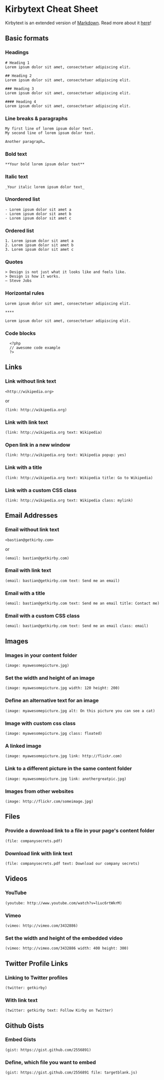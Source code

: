 # Kirbytext Cheat Sheet

Kirbytext is an extended version of [Markdown](http://daringfireball.net/projects/markdown/). Read more about it [here](http://getkirby.com/docs/formatting-text)!


## Basic formats

### Headings

```
# Heading 1
Lorem ipsum dolor sit amet, consectetuer adipiscing elit.

## Heading 2
Lorem ipsum dolor sit amet, consectetuer adipiscing elit.

### Heading 3
Lorem ipsum dolor sit amet, consectetuer adipiscing elit.

#### Heading 4
Lorem ipsum dolor sit amet, consectetuer adipiscing elit.
```

### Line breaks & paragraphs
```
My first line of lorem ipsum dolor text.
My second line of lorem ipsum dolor text.

Another paragraph…
```

### Bold text
```
**Your bold lorem ipsum dolor text**
```

### Italic text
```
_Your italic lorem ipsum dolor text_
```

### Unordered list
```
- Lorem ipsum dolor sit amet a
- Lorem ipsum dolor sit amet b
- Lorem ipsum dolor sit amet c
```

### Ordered list
```
1. Lorem ipsum dolor sit amet a
2. Lorem ipsum dolor sit amet b
3. Lorem ipsum dolor sit amet c
```

### Quotes
```
> Design is not just what it looks like and feels like.
> Design is how it works.
– Steve Jobs
```

### Horizontal rules
```
Lorem ipsum dolor sit amet, consectetuer adipiscing elit.

****

Lorem ipsum dolor sit amet, consectetuer adipiscing elit.
```

### Code blocks
```
  <?php
  // awesome code example
  ?>
```

## Links

### Link without link text
```
<http://wikipedia.org>
```
or

```
(link: http://wikipedia.org)
```

### Link with link text
```
(link: http://wikipedia.org text: Wikipedia)
```
### Open link in a new window
```
(link: http://wikipedia.org text: Wikipedia popup: yes)
```

### Link with a title
```
(link: http://wikipedia.org text: Wikipedia title: Go to Wikipedia)
```

### Link with a custom CSS class
```
(link: http://wikipedia.org text: Wikipedia class: mylink)
```


## Email Addresses
### Email without link text
```
<bastian@getkirby.com>
```
or

```
(email: bastian@getkirby.com)
```

### Email with link text
```
(email: bastian@getkirby.com text: Send me an email)
```

### Email with a title
```
(email: bastian@getkirby.com text: Send me an email title: Contact me)
```

### Email with a custom CSS class
```
(email: bastian@getkirby.com text: Send me an email class: email)
```

## Images
### Images in your content folder
```
(image: myawesomepicture.jpg)
```

### Set the width and height of an image
```
(image: myawesomepicture.jpg width: 120 height: 200)
```

### Define an alternative text for an image
```
(image: myawesomepicture.jpg alt: On this picture you can see a cat)
```

### Image with custom css class
```
(image: myawesomepicture.jpg class: floated)
```

### A linked image
```
(image: myawesomepicture.jpg link: http://flickr.com)
```

### Link to a different picture in the same content folder
```
(image: myawesomepicture.jpg link: anothergreatpic.jpg)
```

### Images from other websites
```
(image: http://flickr.com/someimage.jpg)
```


## Files
### Provide a download link to a file in your page's content folder
```
(file: companysecrets.pdf)
```
### Download link with link text
```
(file: companysecrets.pdf text: Download our company secrets)
```


## Videos
### YouTube
```
(youtube: http://www.youtube.com/watch?v=lLuc6rtWkrM)
```

### Vimeo
```
(vimeo: http://vimeo.com/3432886)
```

### Set the width and height of the embedded video
```
(vimeo: http://vimeo.com/3432886 width: 400 height: 300)
```

## Twitter Profile Links
### Linking to Twitter profiles
```
(twitter: getkirby)
```

### With link text
```
(twitter: getkirby text: Follow Kirby on Twitter)
```

## Github Gists
### Embed Gists
```
(gist: https://gist.github.com/2556891)
```

### Define, which file you want to embed
```
(gist: https://gist.github.com/2556891 file: targetblank.js)
```
